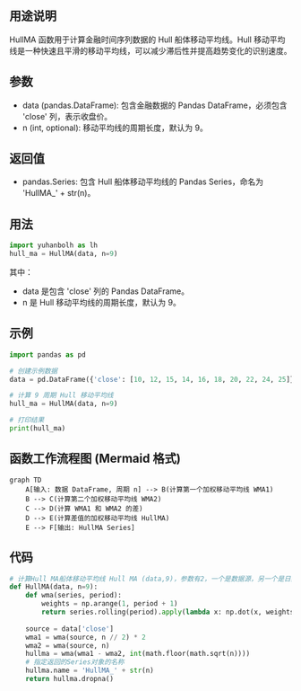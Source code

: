 ## 用途说明

HullMA 函数用于计算金融时间序列数据的 Hull 船体移动平均线。Hull 移动平均线是一种快速且平滑的移动平均线，可以减少滞后性并提高趋势变化的识别速度。

## 参数

* data (pandas.DataFrame): 包含金融数据的 Pandas DataFrame，必须包含 'close' 列，表示收盘价。
* n (int, optional):  移动平均线的周期长度，默认为 9。
## 返回值

* pandas.Series:  包含 Hull 船体移动平均线的 Pandas Series，命名为 'HullMA_' + str(n)。
## 用法

```python
import yuhanbolh as lh
hull_ma = HullMA(data, n=9)
```

其中：

* data 是包含 'close' 列的 Pandas DataFrame。
* n 是 Hull 移动平均线的周期长度，默认为 9。
## 示例

```python
import pandas as pd

# 创建示例数据
data = pd.DataFrame({'close': [10, 12, 15, 14, 16, 18, 20, 22, 24, 25]})

# 计算 9 周期 Hull 移动平均线
hull_ma = HullMA(data, n=9)

# 打印结果
print(hull_ma)
```

## 函数工作流程图 (Mermaid 格式)

```mermaid
graph TD
    A[输入: 数据 DataFrame, 周期 n] --> B(计算第一个加权移动平均线 WMA1)
    B --> C(计算第二个加权移动平均线 WMA2)
    C --> D(计算 WMA1 和 WMA2 的差)
    D --> E(计算差值的加权移动平均线 HullMA)
    E --> F[输出: HullMA Series]
```

## 代码

```python
# 计算Hull MA船体移动平均线 Hull MA (data,9)，参数有2，一个是数据源，另一个是日期，一般为9
def HullMA(data, n=9):
    def wma(series, period):
        weights = np.arange(1, period + 1)
        return series.rolling(period).apply(lambda x: np.dot(x, weights) / weights.sum(), raw=True)
    
    source = data['close']
    wma1 = wma(source, n // 2) * 2
    wma2 = wma(source, n)
    hullma = wma(wma1 - wma2, int(math.floor(math.sqrt(n))))
    # 指定返回的Series对象的名称
    hullma.name = 'HullMA_' + str(n)
    return hullma.dropna()
```

